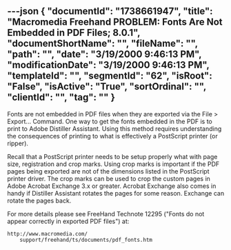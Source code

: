 ---json
{
  "documentId": "1738661947",
  "title": "Macromedia Freehand PROBLEM: Fonts Are Not Embedded in PDF Files; 8.0.1",
  "documentShortName": "",
  "fileName": "",
  "path": "",
  "date": "3/19/2000 9:46:13 PM",
  "modificationDate": "3/19/2000 9:46:13 PM",
  "templateId": "",
  "segmentId": "62",
  "isRoot": "False",
  "isActive": "True",
  "sortOrdinal": "",
  "clientId": "",
  "tag": ""
}
---

Fonts are not embedded in PDF files when they are exported via the File &gt; Export... Command. One way to get the fonts embedded in the PDF is to print to Adobe Distiller Assistant. Using this method requires understanding the consequences of printing to what is effectively a PostScript printer (or ripper).

Recall that a PostScript printer needs to be setup properly what with page size, registration and crop marks. Using crop marks is important if the PDF pages being exported are not of the dimensions listed in the PostScript printer driver. The crop marks can be used to crop the custom pages in Adobe Acrobat Exchange 3.x or greater. Acrobat Exchange also comes in handy if Distiller Assistant rotates the pages for some reason. Exchange can rotate the pages back.

For more details please see FreeHand Technote 12295 (&quot;Fonts do not appear correctly in exported PDF files&quot;) at:

    http://www.macromedia.com/
        support/freehand/ts/documents/pdf_fonts.htm
